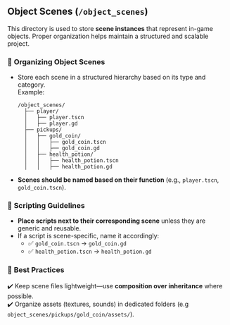 ## Object Scenes (`/object_scenes`)

This directory is used to store **scene instances** that represent in-game objects. Proper organization helps maintain a structured and scalable project.

### 📌 **Organizing Object Scenes**
- Store each scene in a structured hierarchy based on its type and category.  
  Example:
  ```
  /object_scenes/
    ├── player/
    │   ├── player.tscn
    │   ├── player.gd
    ├── pickups/
    │   ├── gold_coin/
    │   │   ├── gold_coin.tscn
    │   │   ├── gold_coin.gd
    │   ├── health_potion/
    │   │   ├── health_potion.tscn
    │   │   ├── health_potion.gd
  ```
- **Scenes should be named based on their function** (e.g., `player.tscn`, `gold_coin.tscn`).

### 📝 **Scripting Guidelines**
- **Place scripts next to their corresponding scene** unless they are generic and reusable.
- If a script is scene-specific, name it accordingly:
  - ✅ `gold_coin.tscn` → `gold_coin.gd`
  - ✅ `health_potion.tscn` → `health_potion.gd`

### 🚀 **Best Practices**
✔️ Keep scene files lightweight—use **composition over inheritance** where possible.  
✔️ Organize assets (textures, sounds) in dedicated folders (e.g `object_scenes/pickups/gold_coin/assets/`).  
